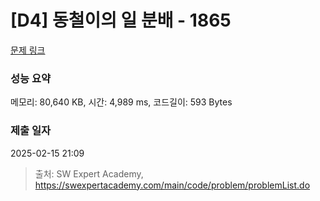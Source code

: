 # [D4] 동철이의 일 분배 - 1865 

[문제 링크](https://swexpertacademy.com/main/code/problem/problemDetail.do?contestProbId=AV5LuHfqDz8DFAXc) 

### 성능 요약

메모리: 80,640 KB, 시간: 4,989 ms, 코드길이: 593 Bytes

### 제출 일자

2025-02-15 21:09



> 출처: SW Expert Academy, https://swexpertacademy.com/main/code/problem/problemList.do